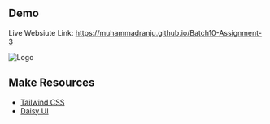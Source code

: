 ## Demo

Live Websiute Link:
https://muhammadranju.github.io/Batch10-Assignment-3

![Logo](https://res.cloudinary.com/nodelove/image/upload/v1724328859/Screenshot/ogta6gy6dyd7nkebbt1z.jpg)

## Make Resources

- [Tailwind CSS](https://tailwindcss.com/)
- [Daisy UI](https://daisyui.com/)
